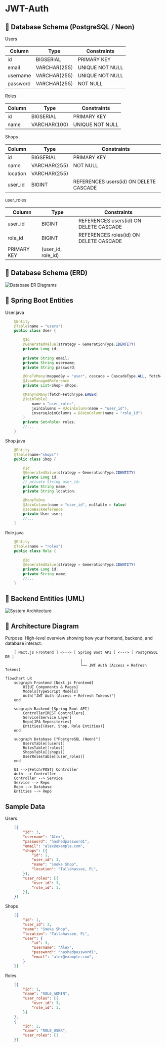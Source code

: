 # JWT-Auth

## 🧩 Database Schema (PostgreSQL / Neon)

Users

| Column   | Type         | Constraints     |
| -------- | ------------ | --------------- |
| id       | BIGSERIAL    | PRIMARY KEY     |
| email    | VARCHAR(255) | UNIQUE NOT NULL |
| username | VARCHAR(255) | UNIQUE NOT NULL |
| password | VARCHAR(255) | NOT NULL        |

Roles

| Column | Type         | Constraints     |
| ------ | ------------ | --------------- |
| id     | BIGSERIAL    | PRIMARY KEY     |
| name   | VARCHAR(100) | UNIQUE NOT NULL |

Shops

| Column   | Type         | Constraints                            |
| -------- | ------------ | -------------------------------------- |
| id       | BIGSERIAL    | PRIMARY KEY                            |
| name     | VARCHAR(255) | NOT NULL                               |
| location | VARCHAR(255) |                                        |
| user_id  | BIGINT       | REFERENCES users(id) ON DELETE CASCADE |

user_roles

| Column      | Type               | Constraints                            |
| ----------- | ------------------ | -------------------------------------- |
| user_id     | BIGINT             | REFERENCES users(id) ON DELETE CASCADE |
| role_id     | BIGINT             | REFERENCES roles(id) ON DELETE CASCADE |
| PRIMARY KEY | (user_id, role_id) |                                        |

## 🧩 Database Schema (ERD)

![Database ER Diagrams](./DocPhotos/JWT-Auth-updated.png)

## 🧱 Spring Boot Entities

User.java

```java
    @Entity
    @Table(name = "users")
    public class User {

        @Id
        @GeneratedValue(strategy = GenerationType.IDENTITY)
        private Long id;
        
        private String email;
        private String username;
        private String password;

        @OneToMany(mappedBy = "user", cascade = CascadeType.ALL, fetch=FetchType.EAGER)
        @JsonManagedReference
        private List<Shop> shops;

        @ManyToMany(fetch=FetchType.EAGER)
        @JoinTable(
            name = "user_roles",
            joinColumns = @JoinColumn(name = "user_id"),
            inverseJoinColumns = @JoinColumn(name = "role_id")
        )
        private Set<Role> roles;
        //...
    }
```

Shop.java

```java
    @Entity
    @Table(name="shops")
    public class Shop {

        @Id
        @GeneratedValue(strategy = GenerationType.IDENTITY)
        private Long id;
        // private String user_id;
        private String name;
        private String location;

        @ManyToOne
        @JoinColumn(name = "user_id", nullable = false)
        @JsonBackReference
        private User user;
        //...
    }
```

Role.java

```java
    @Entity
    @Table(name = "roles")
    public class Role {
        
        @Id
        @GeneratedValue(strategy = GenerationType.IDENTITY)
        private Long id;
        private String name;
        //...
    }
```

## 🧱 Backend Entities (UML)

![System Architecture](./DocPhotos/UML-ClassDiagram-Backend-Entities.png)

<!-- @startuml
class User {
  +Long id
  +String email
  +String username
  +String password
  +List<Shop> shops
  +Set<Role> roles
}

class Shop {
  +Long id
  +String name
  +String location
  +User user
}

class Role {
  +Long id
  +String name
}

User "1" -- "many" Shop : owns >
User "many" -- "many" Role : assigned >
@enduml -->

## 🧠 Architecture Diagram

Purpose: High-level overview showing how your frontend, backend, and database interact.

```pgsql
    [ Next.js Frontend ] <---> [ Spring Boot API ] <---> [ PostgreSQL DB ]
                                  |
                                  └── JWT Auth (Access + Refresh Tokens)
```

```mermaid
flowchart LR
    subgraph Frontend [Next.js Frontend]
        UI[UI Components & Pages]
        Models[TypeScript Models]
        Auth["JWT Auth (Access + Refresh Tokens)"]
    end

    subgraph Backend [Spring Boot API]
        Controller[REST Controllers]
        Service[Service Layer]
        Repo[JPA Repositories]
        Entities[(User, Shop, Role Entities)]
    end

    subgraph Database ["PostgreSQL (Neon)"]
        UsersTable[(users)]
        RolesTable[(roles)]
        ShopsTable[(shops)]
        UserRolesTable[(user_roles)]
    end

    UI -->|Fetch/POST| Controller
    Auth --> Controller
    Controller --> Service
    Service --> Repo
    Repo --> Database
    Entities --> Repo
```

## Sample Data

Users

```json
    [{
        "id": 3,
        "username": "Alex",
        "password": "hashedpassword1",
        "email": "alex@example.com",
        "shops": [{
            "id": 1,
            "user_id": 3,
            "name": "Smoke Shop",
            "location": "Tallahassee, FL",
        }],
        "user_roles": [{
            "user_id": 3,
            "role_id": 1,
        }],
    }]
```

Shops

```json
    [{
        "id": 1,
        "user_id": 3,
        "name": "Smoke Shop",
        "location": "Tallahassee, FL",
        "user": {
            "id": 3,
            "username": "Alex",
            "password": "hashedpassword1",
            "email": "alex@example.com",
        }
    }]
```

Roles

```json
    [{
        "id": 1,
        "name": "ROLE_ADMIN",
        "user_roles": [{
            "user_id": 3,
            "role_id": 1,
        }]
    },
    {
        "id": 2,
        "name": "ROLE_USER",
        "user_roles": []
    }]
```
